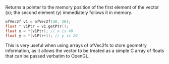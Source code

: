 Returns a pointer to the memory position of the first element of the vector  (x); the second element (y) immediately follows it in memory.

```cpp
ofVec2f v1 = ofVec2f(40, 20);
float * v1Ptr = v1.getPtr();
float x = *(v1Ptr); // x is 40
float y = *(v1Ptr+1); // y is 20
```

This is very useful when using arrays of ofVec2fs to store geometry information, as it allows the vector to be treated as a simple C array of floats that can be passed verbatim to OpenGL.
